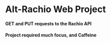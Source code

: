 
Alt-Rachio Web Project
======

#### GET and PUT requests to the Rachio API
#### Project required much focus, and Caffeine